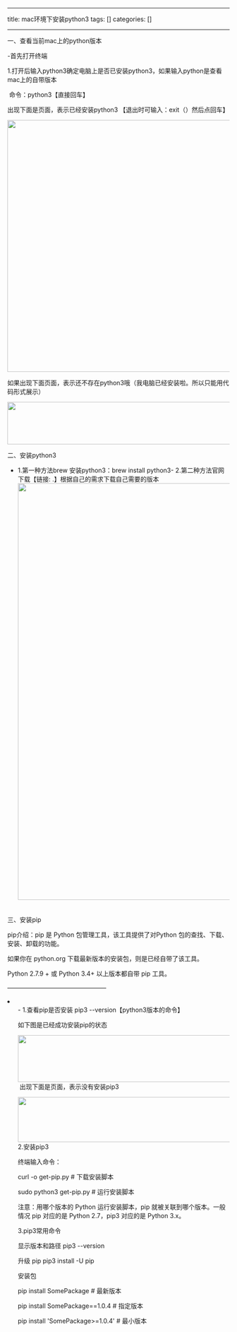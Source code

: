 
--- 
title:  mac环境下安装python3 
tags: []
categories: [] 

---
一、查看当前mac上的python版本

-首先打开终端

1.打开后输入python3确定电脑上是否已安装python3，如果输入python是查看mac上的自带版本

 命令：python3【直接回车】

出现下面是页面，表示已经安装python3 【退出时可输入：exit（）然后点回车】

<img alt="" height="570" src="https://img-blog.csdnimg.cn/a04cfbedf00843918e106edbb56e2c79.png" width="1138">

如果出现下面页面，表示还不存在python3哦（我电脑已经安装啦。所以只能用代码形式展示）

<img alt="" height="96" src="https://img-blog.csdnimg.cn/0142350c5030403abc495706f50d4d88.png" width="1200">

二、安装python3
- 1.第一种方法brew 安装python3：brew install python3- 2.第二种方法官网下载【链接: .】根据自己的需求下载自己需要的版本<img alt="" height="943" src="https://img-blog.csdnimg.cn/3f19c4cb53784b858649ee7a2f92cd87.png" width="1200">
 



三、安装pip

pip介绍：pip 是 Python 包管理工具，该工具提供了对Python 包的查找、下载、安装、卸载的功能。

如果你在 python.org 下载最新版本的安装包，则是已经自带了该工具。

Python 2.7.9 + 或 Python 3.4+ 以上版本都自带 pip 工具。

————————————————
<li> 
  <ul>- 1.查看pip是否安装
pip3 --version【python3版本的命令】

如下图是已经成功安装pip的状态

<img alt="" height="106" src="https://img-blog.csdnimg.cn/7690c17fa72f485dab05f4a8ee5277c9.png" width="1114"> 出现下面是页面，表示没有安装pip3

<img alt="" height="102" src="https://img-blog.csdnimg.cn/3b5d25a558f843ae9597b3f239fa9537.png" width="1200">2.安装pip3

终端输入命令：

curl  -o get-pip.py # 下载安装脚本

sudo python3 get-pip.py # 运行安装脚本

注意：用哪个版本的 Python 运行安装脚本，pip 就被关联到哪个版本。一般情况 pip 对应的是 Python 2.7，pip3 对应的是 Python 3.x。

3.pip3常用命令





显示版本和路径 pip3 --version

升级 pip pip3 install -U pip

安装包

pip install SomePackage # 最新版本

pip install SomePackage==1.0.4 # 指定版本

pip install 'SomePackage&gt;=1.0.4' # 最小版本
